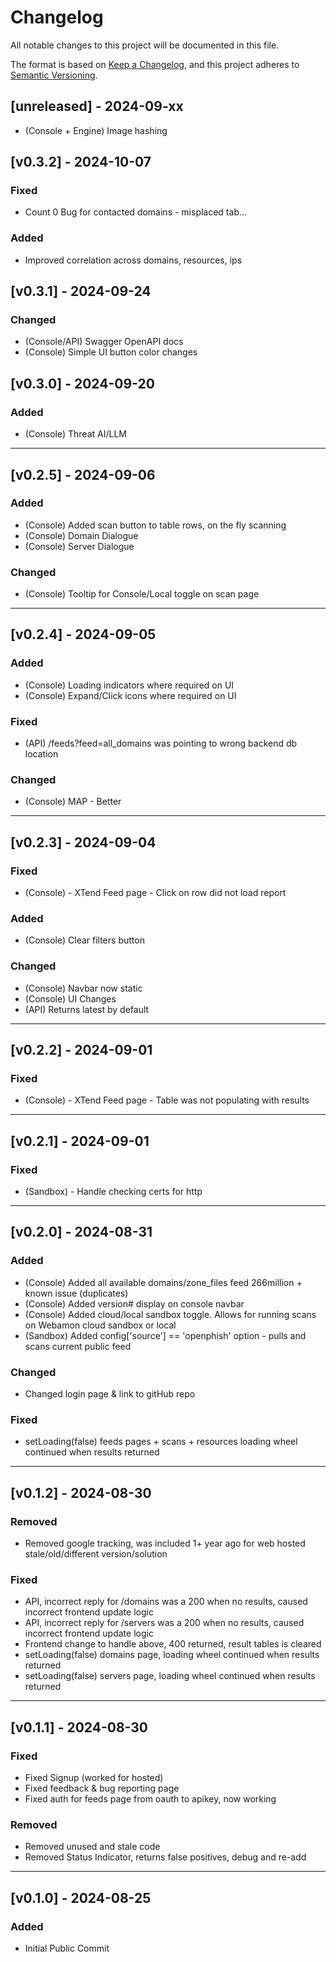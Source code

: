 # Changelog

All notable changes to this project will be documented in this file.

The format is based on [Keep a Changelog](https://keepachangelog.com/en/1.0.0/),
and this project adheres to [Semantic Versioning](https://semver.org/spec/v2.0.0.html).

## [unreleased] - 2024-09-xx
- (Console + Engine) Image hashing



## [v0.3.2] - 2024-10-07

### Fixed
- Count 0 Bug for contacted domains - misplaced tab...

### Added
- Improved correlation across domains, resources, ips

## [v0.3.1] - 2024-09-24

### Changed
- (Console/API) Swagger OpenAPI docs
- (Console) Simple UI button color changes



## [v0.3.0] - 2024-09-20

### Added
- (Console) Threat AI/LLM


---

## [v0.2.5] - 2024-09-06

### Added
- (Console) Added scan button to table rows, on the fly scanning
- (Console) Domain Dialogue
- (Console) Server Dialogue

### Changed
- (Console) Tooltip for Console/Local toggle on scan page


---
## [v0.2.4] - 2024-09-05
### Added
- (Console) Loading indicators where required on UI
- (Console) Expand/Click icons where required on UI
### Fixed
- (API) /feeds?feed=all_domains was pointing to wrong backend db location
### Changed
- (Console) MAP - Better
---
## [v0.2.3] - 2024-09-04

### Fixed
- (Console) - XTend Feed page - Click on row did not load report
### Added
- (Console) Clear filters button
### Changed
- (Console) Navbar now static
- (Console) UI Changes
- (API) Returns latest by default
---
## [v0.2.2] - 2024-09-01

### Fixed
- (Console) - XTend Feed page - Table was not populating with results

---
## [v0.2.1] - 2024-09-01

### Fixed
- (Sandbox) - Handle checking certs for http 

---
## [v0.2.0] - 2024-08-31

### Added
- (Console) Added all available domains/zone_files feed 266million + known issue (duplicates)
- (Console) Added version# display on console navbar
- (Console) Added cloud/local sandbox toggle. Allows for running scans on Webamon cloud sandbox or local
- (Sandbox) Added config['source'] == 'openphish' option - pulls and scans current public feed

### Changed
- Changed login page & link to gitHub repo

### Fixed
- setLoading(false) feeds pages + scans + resources loading wheel continued when results returned

---
## [v0.1.2] - 2024-08-30

### Removed
- Removed google tracking, was included 1+ year ago for web hosted stale/old/different version/solution

### Fixed
- API, incorrect reply for /domains was a 200 when no results, caused incorrect frontend update logic
- API, incorrect reply for /servers was a 200 when no results, caused incorrect frontend update logic
- Frontend change to handle above, 400 returned, result tables is cleared
- setLoading(false) domains page, loading wheel continued when results returned
- setLoading(false) servers page, loading wheel continued when results returned
---

## [v0.1.1] - 2024-08-30

### Fixed
- Fixed Signup (worked for hosted)
- Fixed feedback & bug reporting page
- Fixed auth for feeds page from oauth to apikey, now working

### Removed
- Removed unused and stale code
- Removed Status Indicator, returns false positives, debug and re-add

---

## [v0.1.0] - 2024-08-25
### Added
- Initial Public Commit
